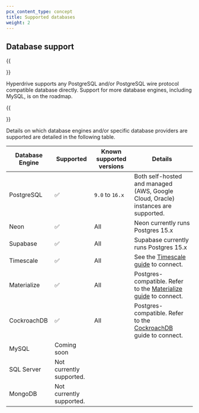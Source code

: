 ```yaml
---
pcx_content_type: concept
title: Supported databases
weight: 2
---
```


## Database support

{{<Aside type="note" header="Open beta">}}

Hyperdrive supports any PostgreSQL and/or PostgreSQL wire protocol compatible database directly. Support for more database engines, including MySQL, is on the roadmap.

{{</Aside>}}

Details on which database engines and/or specific database providers are supported are detailed in the following table.

| Database Engine | Supported                | Known supported versions | Details                                                                                              |
| --------------- | ------------------------ | ------------------------ | ---------------------------------------------------------------------------------------------------- |
| PostgreSQL      | ✅                       | `9.0` to `16.x`          | Both self-hosted and managed (AWS, Google Cloud, Oracle) instances are supported.                    |
| Neon            | ✅                       | All                      | Neon currently runs Postgres 15.x                                                                    |
| Supabase        | ✅                       | All                      | Supabase currently runs Postgres 15.x                                                                |
| Timescale       | ✅                       | All                      | See the [Timescale guide](/hyperdrive/examples/timescale/) to connect.                               |
| Materialize     | ✅                       | All                      | Postgres-compatible. Refer to the [Materialize guide](/hyperdrive/examples/materialize/) to connect. |
| CockroachDB     | ✅                       | All                      | Postgres-compatible. Refer to the [CockroachDB](/hyperdrive/examples/cockroachdb/) guide to connect. |
| MySQL           | Coming soon              |                          |                                                                                                      |
| SQL Server      | Not currently supported. |                          |                                                                                                      |
| MongoDB         | Not currently supported. |                          |                                                                                                      |
